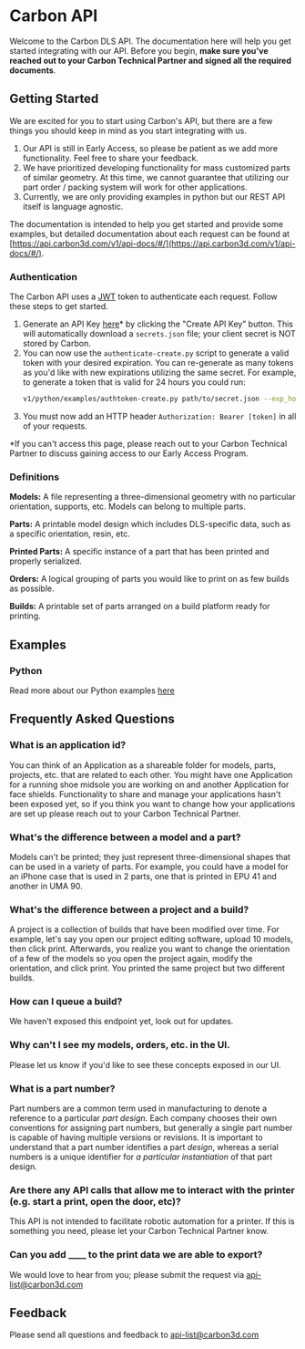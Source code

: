 # Carbon API
Welcome to the Carbon DLS API. 
The documentation here will help you get started integrating with our API. Before you begin, **make sure you've reached out to your Carbon Technical Partner and signed all the required documents**.

## Getting Started
We are excited for you to start using Carbon's API, but there are a few things you should keep in mind as you start integrating with us.
1. Our API is still in Early Access, so please be patient as we add more functionality. Feel free to share your feedback.
2. We have prioritized developing functionality for mass customized parts of similar geometry. At this time, we cannot guarantee that utilizing our part order / packing system will work for other applications.
3. Currently, we are only providing examples in python but our REST API itself is language agnostic. 

The documentation is intended to help you get started and provide some examples, but detailed documentation about each request can be found at [https://api.carbon3d.com/v1/api-docs/#/](https://api.carbon3d.com/v1/api-docs/#/). 

### Authentication
The Carbon API uses a [JWT](https://en.wikipedia.org/wiki/JSON_Web_Token) token to authenticate each request. Follow these steps to get started.
1. Generate an API Key [here](https://carbon3d.print.carbon3d.com/api_keys)* by clicking the "Create API Key" button. This will automatically download a `secrets.json` file; your client secret is NOT stored by Carbon.
2. You can now use the `authenticate-create.py` script to generate a valid token with your desired expiration. You can re-generate as many tokens as you'd like with new expirations utilizing the same secret. For example, to generate a token that is valid for 24 hours you could run:
    ``` bash
    v1/python/examples/authtoken-create.py path/to/secret.json --exp_hours 24
    ```
3. You must now add an HTTP header `Authorization: Bearer [token]` in all of your requests.

*If you can't access this page, please reach out to your Carbon Technical Partner to discuss gaining access to our Early Access Program.

### Definitions
**Models:** A file representing a three-dimensional geometry with no particular orientation, supports, etc. Models can belong to multiple parts.

**Parts:** A printable model design which includes DLS-specific data, such as a specific orientation, resin, etc.

**Printed Parts:** A specific instance of a part that has been printed and properly serialized.

**Orders:** A logical grouping of parts you would like to print on as few builds as possible.

**Builds:** A printable set of parts arranged on a build platform ready for printing.

## Examples
### Python
Read more about our Python examples [here](v1/python_examples/README.md)

## Frequently Asked Questions
### What is an application id?
You can think of an Application as a shareable folder for models, parts, projects, etc. that are related to each other. You might have one Application for a running shoe midsole you are working on and another Application for face shields. Functionality to share and manage your applications hasn't been exposed yet, so if you think you want to change how your applications are set up please reach out to your Carbon Technical Partner.

### What's the difference between a model and a part?
Models can't be printed; they just represent three-dimensional shapes that can be used in a variety of parts. For example, you could have a model for an iPhone case that is used in 2 parts, one that is printed in EPU 41 and another in UMA 90.

### What's the difference between a project and a build?
A project is a collection of builds that have been modified over time. For example, let's say you open our project editing software, upload 10 models, then click print. Afterwards, you realize you want to change the orientation of a few of the models so you open the project again, modify the orientation, and click print. You printed the same project but two different builds.

### How can I queue a build?
We haven't exposed this endpoint yet, look out for updates.

### Why can't I see my models, orders, etc. in the UI.
Please let us know if you'd like to see these concepts exposed in our UI.

### What is a part number?
Part numbers are a common term used in manufacturing to denote a reference to a particular _part design_. Each company chooses their own conventions for assigning part numbers, but generally a single part number is capable of having multiple versions or revisions. It is important to understand that a part number identifies a part _design_, whereas a serial numbers is a unique identifier for _a particular instantiation_ of that part design.

### Are there any API calls that allow me to interact with the printer (e.g. start a print, open the door, etc)?
This API is not intended to facilitate robotic automation for a printer. If this is something you need, please let your Carbon Technical Partner know.

### Can you add ____ to the print data we are able to export?
We would love to hear from you; please submit the request via <api-list@carbon3d.com>

## Feedback
Please send all questions and feedback to <api-list@carbon3d.com>
